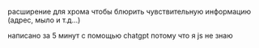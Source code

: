 расширение для хрома чтобы блюрить чувствительную информацию (адрес, мыло и т.д...)

написано за 5 минут с помощью chatgpt потому что я js не знаю
